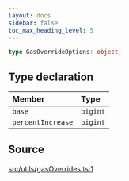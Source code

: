 ```yaml
---
layout: docs
sidebar: false
toc_max_heading_level: 5
---
```


```ts
type GasOverrideOptions: object;
```

## Type declaration

| Member | Type |
| :------ | :------ |
| `base` | `bigint` |
| `percentIncrease` | `bigint` |

## Source

[src/utils/gasOverrides.ts:1](https://github.com/OffchainLabs/arbitrum-orbit-sdk/blob/27c24d61cdc7e62a81af29bd04f39d5a3549ecb3/src/utils/gasOverrides.ts#L1)
